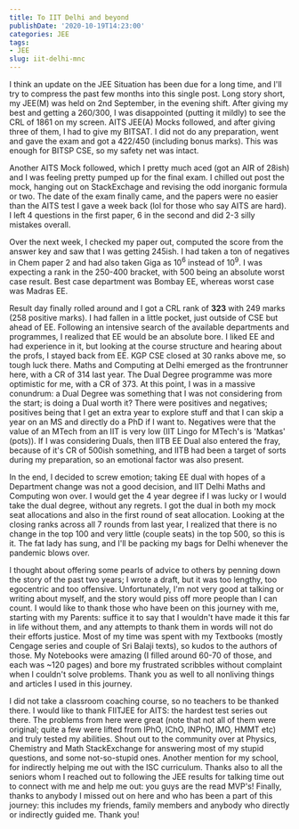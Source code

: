 ```yaml
---
title: To IIT Delhi and beyond
publishDate: '2020-10-19T14:23:00'
categories: JEE
tags:
- JEE
slug: iit-delhi-mnc
---
```


I think an update on the JEE Situation has been due for a long time, and I'll 
try to compress the past few months into this single post. Long story
short, my JEE(M) was held on 2nd September, in the evening shift. After giving 
my best and getting a 260/300, I was disappointed (putting it mildly) to see 
the CRL of 1861 on my screen. AITS JEE(A) Mocks followed, and after giving three 
of them, I had to give my BITSAT. I did not do any preparation, went and gave 
the exam and got a 422/450 (including bonus marks). This was enough for BITSP 
CSE, so my safety net was intact. 

Another AITS Mock followed, which I pretty much aced (got an AIR of 28ish) and 
I was feeling pretty pumped up for the final exam. I chilled out post the mock, 
hanging out on StackExchage and revising the odd inorganic formula or two. The 
date of the exam finally came, and the papers were no easier than the AITS 
test I gave a week back (lol for those who say AITS are hard). I left 4 questions 
in the first paper, 6 in the second and did 2-3 silly mistakes overall. 

Over the next week, I checked my paper out, computed the score from the answer 
key and saw that I was getting 245ish. I had taken a ton of negatives in Chem 
paper 2 and had also taken Giga as $10^6$ instead of $10^9$. I was expecting a 
rank in the 250-400 bracket, with 500 being an absolute worst case result. 
Best case department was Bombay EE, whereas worst case was Madras EE. 

Result day finally rolled around and I got a CRL rank of **323** with 249 marks 
(258 positive marks). I had fallen in a little pocket, just outside of CSE but 
ahead of EE. Following an intensive search of the available departments and 
programmes, I realized that EE would be an absolute bore. I liked EE and had 
experience in it, but looking at the course structure and hearing about the 
profs, I stayed back from EE. KGP CSE closed at 30 ranks above me, so tough 
luck there. Maths and Computing at Delhi emerged as the frontrunner here, with
a CR of 314 last year. The Dual Degree programme was more optimistic for me, 
with a CR of 373. At this point, I was in a massive conundrum: a Dual Degree was
something that I was not considering from the start; is doing a Dual worth it? 
There were positives and negatives; positives being that I get an extra year 
to explore stuff and that I can skip a year on an MS and directly do a PhD if 
I want to. Negatives were that the value of an MTech from an IIT is very low
(IIT Lingo for MTech's is 'Matkas' (pots)). 
If I was considering Duals, then IITB EE Dual also entered the fray, because 
of it's CR of 500ish something, and IITB had been a target of sorts during my 
preparation, so an emotional factor was also present.

In the end, I decided to screw emotion; taking EE dual with hopes of a Department 
change was not a good decision, and IIT Delhi Maths and Computing won over. 
I would get the 4 year degree if I was lucky or I
would take the dual degree, without any regrets. I got the dual in both my 
mock seat allocations and also in the first round of seat allocation. Looking 
at the closing ranks across all 7 rounds from last year, I realized that there
is no change in the top 100 and very little (couple seats) in the top 500, so
this is it. The fat lady has sung, and I'll be packing my bags for Delhi whenever 
the pandemic blows over.

I thought about offering some pearls of advice to others by penning down the 
story of the past two years; I wrote a draft, but it was too lengthy, too 
egocentric and too offensive. Unfortunately, I'm not very good at talking or 
writing about myself, and the story would piss off more people than I can count. 
I would like to thank those who have been on this journey with me, starting with
my Parents: suffice it to say that I wouldn't have made it this far in life without 
them, and any attempts to thank them in words will not do their efforts justice.
Most of my time was spent with my Textbooks (mostly Cengage series and couple of 
Sri Balaji texts), so kudos to the authors of those. My Notebooks were amazing 
(I filled around 60-70 of those, and each was ~120 pages) and bore my frustrated 
scribbles without complaint when I couldn't solve problems. Thank you as well 
to all nonliving things and articles I used in this journey. 

I did not take a classroom coaching course, so no teachers to be thanked there. 
I would like to thank FIITJEE for AITS: the hardest test series 
out there. The problems from here were great (note that not all of them were 
original; quite a few were lifted from IPhO, IChO, INPhO, IMO, HMMT etc) and 
truly tested my abilities. Shout out to the community over at Physics, Chemistry 
and Math StackExchange for answering most of my stupid questions, and some 
not-so-stupid ones. Another mention for my school, for indirectly helping me 
out with the ISC curriculum. Thanks also to all the seniors whom I reached out 
to following the JEE results for talking time out to connect with me and help
me out: you guys are the read MVP's! Finally, thanks to anybody I missed out on 
here and who has been a part of this journey: this includes my friends, family
members and anybody who directly or indirectly guided me. Thank you!
